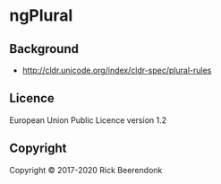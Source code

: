 # ngPlural

## Background

- http://cldr.unicode.org/index/cldr-spec/plural-rules

## Licence

European Union Public Licence version 1.2

## Copyright

Copyright © 2017-2020 Rick Beerendonk
